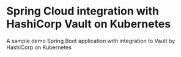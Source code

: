 # Spring Cloud integration with HashiCorp Vault on Kubernetes

A sample demo Spring Boot application with integration to Vault by HashiCorp on Kubernetes

